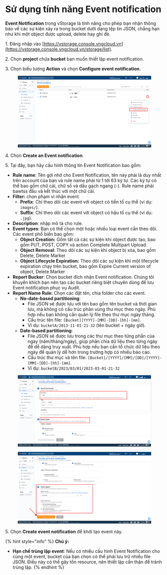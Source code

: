 # Sử dụng tính năng Event notification

**Event Notification** trong vStorage là tính năng cho phép bạn nhận thông báo về các sự kiện xảy ra trong bucket dưới dạng tệp tin JSON, chẳng hạn như khi một object được upload, delete hay ghi đè.

1\. Đăng nhập vào [https://vstorage.console.vngcloud.vn](https://vstorage.console.vngcloud.vn/storage/list).

2\. Chọn **project** chứa **bucket** bạn muốn thiết lập event notification.

3\. Chọn biểu tượng **Action** và chọn **Configure event notification.**

<figure><img src="../../../../../../.gitbook/assets/image (7) (1) (1) (1) (1) (1).png" alt=""><figcaption></figcaption></figure>

4\. Chọn **Create an Event notification**.

5\. Tại đây, bạn hãy cấu hình thông tin Event Notification bao gồm:

* **Rule name**: Tên gợi nhớ cho Event Notification, tên này phải là duy nhất trên account của bạn và rule name phải từ 1 tới 63 ký tự. Các ký tự có thể bao gồm chữ cái, chữ số và dấu gạch ngang (-). Rule name phải bawtss đầu và kết thúc với một chữ cái.
* **Filter:** chọn phạm vi nhận event
  * **Prefix**: Chỉ theo dõi các event với object có tiền tố cụ thể (ví dụ: `images/`).
  * **Suffix**: Chỉ theo dõi các event với object có hậu tố cụ thể (ví dụ: `.jpg`).
* **Description**: nhập mô tả cho rule.
* **Event types**: Bạn có thể chọn một hoặc nhiều loại event cần theo dõi. Các event phổ biến bao gồm:
  * **Object Creation:** Gồm tất cả các sự kiện khi object được tạo, bao gồm PUT, POST, COPY và action Complete Multipart Upload.
  * **Object Removal**: Theo dõi các sự kiện khi object bị xóa, bao gồm Delete, Delete Marker
  * **Object Lifecycle Expiration:** Theo dõi các sự kiện khi một lifecycle expiration chạy trên bucket, bao gồm Expire Current version of object, Delete Marker
* **Report Bucker**: Chọn bucket đích nhận Event notification. Chúng tôi khuyến khích bạn nên tạo các bucket riêng biệt chuyên dùng để lưu Event notification phục vụ Audit.
* **Report Name Rule:** Chọn các đặt tên, chia folder cho các event.
  * **No-date-based partitioning**:
    * File JSON sẽ được lưu với tên bao gồm tên bucket và thời gian lưu, mà không có cấu trúc phân vùng thư mục theo ngày. Phù hợp nếu bạn không cần quản lý file theo thư mục ngày tháng.
    * Cấu trúc tên file: `[Bucket][YYYY]-[MM]-[DD]-[hh]-[mm]`.
    * Ví dụ: `bucketA/2013-11-01-21-32` (tên bucket + ngày giờ).
  * **Date-based partitioning**:
    * File JSON sẽ được lưu trong các thư mục theo từng phần của ngày (năm/tháng/ngày), giúp phân chia dữ liệu theo từng ngày để dễ dàng truy xuất. Phù hợp nếu bạn cần tổ chức dữ liệu theo ngày để quản lý dễ hơn trong trường hợp có nhiều báo cáo.
    * Cấu trúc thư mục và tên file: `[Bucket]/[YYYY]/[MM]/[DD]/[YYYY]-[MM]-[DD]-[hh]-[mm]`.
    * Ví dụ: `bucketB/2023/03/01/2023-03-01-21-32`&#x20;

<figure><img src="../../../../../../.gitbook/assets/image (8) (1) (2).png" alt=""><figcaption></figcaption></figure>

<figure><img src="../../../../../../.gitbook/assets/image (9) (4).png" alt=""><figcaption></figcaption></figure>

5\. Chọn **Create event notification** để khởi tạo event này.

{% hint style="info" %}
**Chú ý:**

* **Hạn chế trùng lặp event**: Nếu có nhiều cấu hình Event Notification cho cùng một event, bucket của bạn chọn có thể phải lưu trữ nhiều file JSON. Điều này có thể gây tốn resource, nên thiết lập cẩn thận để tránh trùng lặp.
{% endhint %}
